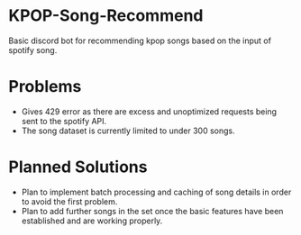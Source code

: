 # KPOP-Song-Recommend
Basic discord bot for recommending kpop songs based on the input of spotify song.

# Problems
- Gives 429 error as there are excess and unoptimized requests being sent to the spotify API.
- The song dataset is currently limited to under 300 songs.

# Planned Solutions
- Plan to implement batch processing and caching of song details in order to avoid the first problem.
- Plan to add further songs in the set once the basic features have been established and are working properly.

